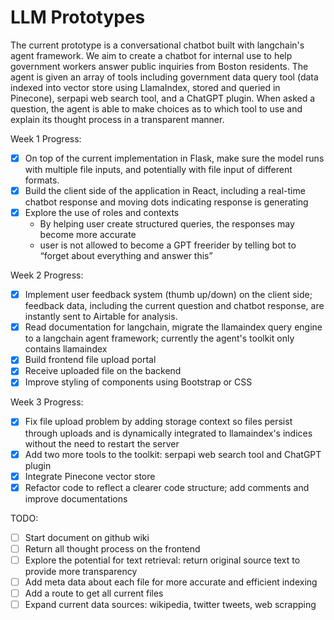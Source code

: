 # LLM Prototypes

The current prototype is a conversational chatbot built with langchain's agent framework. We aim to create a chatbot for internal use to help government workers answer public inquiries from Boston residents. The agent is given an array of tools including government data query tool (data indexed into vector store using LlamaIndex, stored and queried in Pinecone), serpapi web search tool, and a ChatGPT plugin. When asked a question, the agent is able to make choices as to which tool to use and explain its thought process in a transparent manner.

Week 1 Progress:

- [x]  On top of the current implementation in Flask, make sure the model runs with multiple file inputs, and potentially with file input of different formats.
- [x]  Build the client side of the application in React, including a real-time chatbot response and moving dots indicating response is generating
- [x]  Explore the use of roles and contexts
    - By helping user create structured queries, the responses may become more accurate
    - user is not allowed to become a GPT freerider by telling bot to “forget about everything and answer this”

Week 2 Progress:

- [x] Implement user feedback system (thumb up/down) on the client side; feedback data, including the current question and chatbot response, are instantly sent to Airtable for analysis.
- [x] Read documentation for langchain, migrate the llamaindex query engine to a langchain agent framework; currently the agent's toolkit only contains llamaindex
- [x] Build frontend file upload portal
- [x] Receive uploaded file on the backend
- [x]  Improve styling of components using Bootstrap or CSS

Week 3 Progress:

- [x] Fix file upload problem by adding storage context so files persist through uploads and is dynamically integrated to llamaindex's indices without the need to restart the server
- [x] Add two more tools to the toolkit: serpapi web search tool and ChatGPT plugin
- [x] Integrate Pinecone vector store
- [x] Refactor code to reflect a clearer code structure; add comments and improve documentations

TODO: 
- [ ] Start document on github wiki
- [ ] Return all thought process on the frontend
- [ ] Explore the potential for text retrieval: return original source text to provide more transparency
- [ ] Add meta data about each file for more accurate and efficient indexing
- [ ] Add a route to get all current files
- [ ] Expand current data sources: wikipedia, twitter tweets, web scrapping
